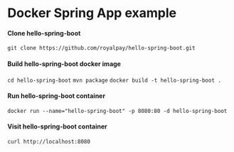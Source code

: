 # Docker Spring App example

#### Clone hello-spring-boot
`git clone https://github.com/royalpay/hello-spring-boot.git`

#### Build hello-spring-boot docker image
`cd hello-spring-boot`
`mvn package`
`docker build -t hello-spring-boot .`

#### Run hello-spring-boot container
`docker run --name="hello-spring-boot" -p 8080:80 -d hello-spring-boot `

#### Visit hello-spring-boot container

`curl http://localhost:8080`

